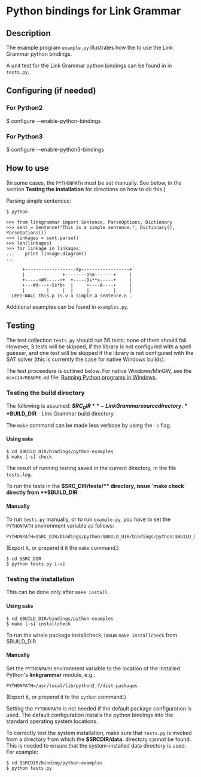 Python bindings for Link Grammar
================================

Description
-----------
The example program `example.py` illustrates how the to use the
Link Grammar python bindings.

A unit test for the Link Grammar python bindings can be found in
in `tests.py`.

Configuring (if needed)
-----------------------
### For Python2
   $ configure --enable-python-bindings
### For Python3
   $ configure --enable-python3-bindings


How to use
----------
(In some cases, the `PYTHONPATH` must be set manually. See below, in
the section **Testing the installation** for directions on how to do
this.)

Parsing simple sentences:

```
$ python

>>> from linkgrammar import Sentence, ParseOptions, Dictionary
>>> sent = Sentence("This is a simple sentence.", Dictionary(), ParseOptions())
>>> linkages = sent.parse()
>>> len(linkages)
>>> for linkage in linkages:
...    print linkage.diagram()
...
```
```
      +-------------------Xp------------------+
      |              +--------Osm-------+     |
      +----->WV----->+  +-----Ds**x-----+     |
      +---Wd---+-Ss*b+  |     +----A----+     |
      |        |     |  |     |         |     |
  LEFT-WALL this.p is.v a simple.a sentence.n .
```
Additional examples can be found in `examples.py`.

Testing
-------
The test collection `tests.py` should run 56 tests; none of them should
fail.  However, 3 tests will be skipped, if the library is not configured
with a spell guesser, and one test will be skipped if the library is not
configured with the SAT solver (this is currently the case for native
Windows builds).

The test proceedure is outlined below.  For native Windows/MinGW, see
the `msvc14/README.md` file:
[Running Python programs in Windows](/msvc14/README.md#running-python-programs).

### Testing the build directory
The following is assumed:
**$SRC_DIR** - Link Grammar source directory.
**$BUILD_DIR** - Link Grammar build directory.

The `make` command can be made less verbose by using the `-s` flag.

#### Using `make`
```
$ cd $BUILD_DIR/bindings/python-examples
$ make [-s] check
```
The result of running testing saved in the current directory, in the file
`tests.log`.

To run the tests in the **$SRC_DIR/tests/** directory, issue `make check`
directly from **$BUILD_DIR**.

#### Manually
To run `tests.py` manually, or to run `example.py`, you have to set the
`PYTHONPATH` environment variable as follows:
```
PYTHONPATH=$SRC_DIR/bindings/python:$BUILD_DIR/bindings/python:$BUILD_DIR/bindings/python/.libs
```
(Export it, or prepend it it the `make` command.)
```
$ cd $SRC_DIR
$ python tests.py [-v]
```

### Testing the installation
This can be done only after `make install`.

#### Using `make`
```
$ cd $BUILD_DIR/bindings/python-examples
$ make [-s] installcheck
```
To run the whole package installcheck, issue `make installcheck` from
$BUILD_DIR.

#### Manually
Set the `PYTHONPATH` environment variable to the location of the installed
Python's **linkgrammar** module, e.g.:

```
PYTHONPATH=/usr/local/lib/python2.7/dist-packages
```
(Export it, or prepend it to the `python` command.)

Setting the `PYTHONPATH` is not needed if the default package
configuration is used.  The default configuration installs the python
bindings into the standard operating system locations.

To correctly test the system installation, make sure that `tests.py` is
invoked from a directory from which the **$SRCDIR/data.** directory
cannot be found. This is needed to ensure that the system-installed data
directory is used. For example:

```
$ cd $SRCDIR/binding/python-examples
$ python tests.py
```
